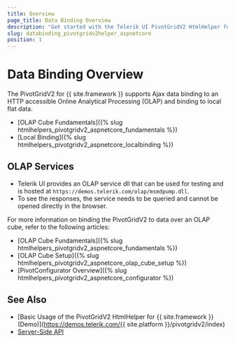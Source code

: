 ```yaml
---
title: Overview
page_title: Data Binding Overview
description: "Get started with the Telerik UI PivotGridV2 HtmlHelper for {{ site.framework }} and learn about the OLAP cube configuration for performing Ajax data binding with the PivotGridV2."
slug: databinding_pivotgridv2helper_aspnetcore
position: 1
---
```


# Data Binding Overview

The PivotGridV2 for {{ site.framework }} supports Ajax data binding to an HTTP accessible Online Analytical Processing (OLAP) and binding to local flat data.

* [OLAP Cube Fundamentals]({% slug htmlhelpers_pivotgridv2_aspnetcore_fundamentals %})
* [Local Binding]({% slug htmlhelpers_pivotgridv2_aspnetcore_localbinding %})

## OLAP Services

* Telerik UI provides an OLAP service dll that can be used for testing and is hosted at `https://demos.telerik.com/olap/msmdpump.dll`. 
* To see the responses, the service needs to be queried and cannot be opened directly in the browser.

For more information on binding the PivotGridV2 to data over an OLAP cube, refer to the following articles:

* [OLAP Cube Fundamentals]({% slug htmlhelpers_pivotgridv2_aspnetcore_fundamentals %})
* [OLAP Cube Setup]({% slug htmlhelpers_pivotgridv2_aspnetcore_olap_cube_setup %})
* [PivotConfigurator Overview]({% slug htmlhelpers_pivotgridv2_aspnetcore_configurator %})

## See Also

* [Basic Usage of the PivotGridV2 HtmlHelper for {{ site.framework }} (Demo)](https://demos.telerik.com/{{ site.platform }}/pivotgridv2/index)
* [Server-Side API](/api/pivotgrid)
